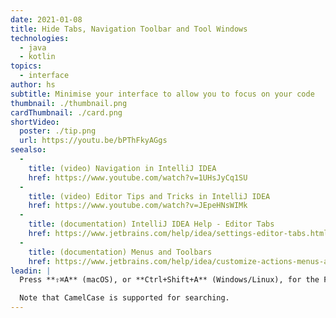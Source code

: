 ```yaml
---
date: 2021-01-08
title: Hide Tabs, Navigation Toolbar and Tool Windows
technologies:
  - java
  - kotlin
topics:
  - interface
author: hs
subtitle: Minimise your interface to allow you to focus on your code
thumbnail: ./thumbnail.png
cardThumbnail: ./card.png
shortVideo:
  poster: ./tip.png
  url: https://youtu.be/bPThFkyAGgs
seealso:
  - 
    title: (video) Navigation in IntelliJ IDEA
    href: https://www.youtube.com/watch?v=1UHsJyCq1SU
  - 
    title: (video) Editor Tips and Tricks in IntelliJ IDEA
    href: https://www.youtube.com/watch?v=JEpeHNsWIMk
  - 
    title: (documentation) IntelliJ IDEA Help - Editor Tabs
    href: https://www.jetbrains.com/help/idea/settings-editor-tabs.html
  - 
    title: (documentation) Menus and Toolbars
    href: https://www.jetbrains.com/help/idea/customize-actions-menus-and-toolbars.html
leadin: |
  Press **⇧⌘A** (macOS), or **Ctrl+Shift+A** (Windows/Linux), for the Find Actions dialog. From here you can search for _Tab Placement_, _NBar_ and _TBar_ to turn on or off the tabs, Navigation Bar and Toolbar windows.

  Note that CamelCase is supported for searching.
---
```


